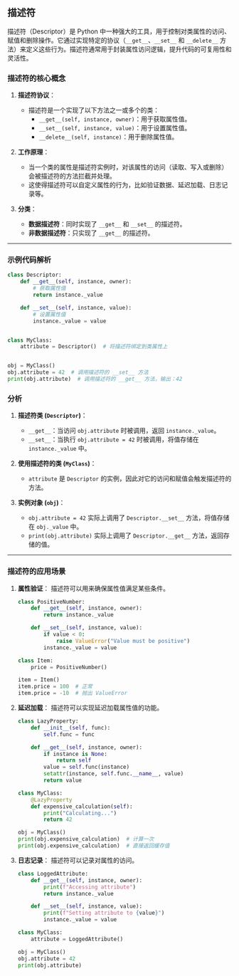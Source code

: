 ## **描述符**

描述符（Descriptor）是 Python 中一种强大的工具，用于控制对类属性的访问、赋值和删除操作。它通过实现特定的协议（`__get__`、`__set__` 和 `__delete__` 方法）来定义这些行为。描述符通常用于封装属性访问逻辑，提升代码的可复用性和灵活性。

### 描述符的核心概念

1. **描述符协议**：
   - 描述符是一个实现了以下方法之一或多个的类：
     - `__get__(self, instance, owner)`：用于获取属性值。
     - `__set__(self, instance, value)`：用于设置属性值。
     - `__delete__(self, instance)`：用于删除属性值。

2. **工作原理**：
   - 当一个类的属性是描述符实例时，对该属性的访问（读取、写入或删除）会被描述符的方法拦截并处理。
   - 这使得描述符可以自定义属性的行为，比如验证数据、延迟加载、日志记录等。

3. **分类**：
   - **数据描述符**：同时实现了 `__get__` 和 `__set__` 的描述符。
   - **非数据描述符**：只实现了 `__get__` 的描述符。

---

### 示例代码解析

```python
class Descriptor:
    def __get__(self, instance, owner):
        # 获取属性值
        return instance._value

    def __set__(self, instance, value):
        # 设置属性值
        instance._value = value


class MyClass:
    attribute = Descriptor()  # 将描述符绑定到类属性上


obj = MyClass()
obj.attribute = 42  # 调用描述符的 __set__ 方法
print(obj.attribute)  # 调用描述符的 __get__ 方法，输出：42
```

### 分析

1. **描述符类 (`Descriptor`)**：
   - `__get__`：当访问 `obj.attribute` 时被调用，返回 `instance._value`。
   - `__set__`：当执行 `obj.attribute = 42` 时被调用，将值存储在 `instance._value` 中。

2. **使用描述符的类 (`MyClass`)**：
   - `attribute` 是 `Descriptor` 的实例，因此对它的访问和赋值会触发描述符的方法。

3. **实例对象 (`obj`)**：
   - `obj.attribute = 42` 实际上调用了 `Descriptor.__set__` 方法，将值存储在 `obj._value` 中。
   - `print(obj.attribute)` 实际上调用了 `Descriptor.__get__` 方法，返回存储的值。

---

### 描述符的应用场景

1. **属性验证**：
   描述符可以用来确保属性值满足某些条件。

   ```python
   class PositiveNumber:
       def __get__(self, instance, owner):
           return instance._value

       def __set__(self, instance, value):
           if value < 0:
               raise ValueError("Value must be positive")
           instance._value = value

   class Item:
       price = PositiveNumber()

   item = Item()
   item.price = 100  # 正常
   item.price = -10  # 抛出 ValueError
   ```

2. **延迟加载**：
   描述符可以实现延迟加载属性值的功能。

   ```python
   class LazyProperty:
       def __init__(self, func):
           self.func = func

       def __get__(self, instance, owner):
           if instance is None:
               return self
           value = self.func(instance)
           setattr(instance, self.func.__name__, value)
           return value

   class MyClass:
       @LazyProperty
       def expensive_calculation(self):
           print("Calculating...")
           return 42

   obj = MyClass()
   print(obj.expensive_calculation)  # 计算一次
   print(obj.expensive_calculation)  # 直接返回缓存值
   ```

3. **日志记录**：
   描述符可以记录对属性的访问。

   ```python
   class LoggedAttribute:
       def __get__(self, instance, owner):
           print(f"Accessing attribute")
           return instance._value

       def __set__(self, instance, value):
           print(f"Setting attribute to {value}")
           instance._value = value

   class MyClass:
       attribute = LoggedAttribute()

   obj = MyClass()
   obj.attribute = 42
   print(obj.attribute)
   ```